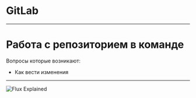 # GitLab 

---

# Работа с репозиторием в команде
Вопросы которые возникают:
- Как вести изменения

---

![Flux Explained](https://facebook.github.io/flux/img/flux-simple-f8-diagram-explained-1300w.png)
